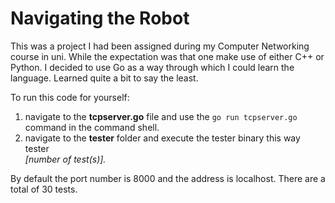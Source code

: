 # Navigating the Robot

This was a project I had been assigned during my Computer Networking course in uni. While the expectation was that one make use of either C++ or Python. I decided to use Go as a way through which I could learn the language. Learned quite a bit to say the least.


To run this code for yourself: 

1. navigate to the **tcpserver.go** file and use the `go run tcpserver.go` command in the command shell.
2. navigate to the **tester** folder and execute the tester binary this way tester <port number> <address> [number of test(s)].

By default the port number is 8000 and the address is localhost. There are a total of 30 tests.
